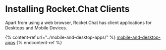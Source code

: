 # Installing Rocket.Chat Clients

Apart from using a web browser, Rocket.Chat has client applications for Desktops and Mobile Devices.

{% content-ref url="../mobile-and-desktop-apps/" %}
[mobile-and-desktop-apps](../mobile-and-desktop-apps/)
{% endcontent-ref %}
